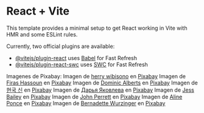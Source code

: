 # React + Vite

This template provides a minimal setup to get React working in Vite with HMR and some ESLint rules.

Currently, two official plugins are available:

- [@vitejs/plugin-react](https://github.com/vitejs/vite-plugin-react/blob/main/packages/plugin-react/README.md) uses [Babel](https://babeljs.io/) for Fast Refresh
- [@vitejs/plugin-react-swc](https://github.com/vitejs/vite-plugin-react-swc) uses [SWC](https://swc.rs/) for Fast Refresh

Imagenes de Pixabay:
Imagen de <a href="https://pixabay.com/es/users/herryway-29985/?utm_source=link-attribution&utm_medium=referral&utm_campaign=image&utm_content=101636">herry wibisono</a> en <a href="https://pixabay.com/es//?utm_source=link-attribution&utm_medium=referral&utm_campaign=image&utm_content=101636">Pixabay</a>
Imagen de <a href="https://pixabay.com/es/users/luckyhand2010-16493906/?utm_source=link-attribution&utm_medium=referral&utm_campaign=image&utm_content=5158702">Firas Hassoun</a> en <a href="https://pixabay.com/es//?utm_source=link-attribution&utm_medium=referral&utm_campaign=image&utm_content=5158702">Pixabay</a>
Imagen de <a href="https://pixabay.com/es/users/dompixabay-5302478/?utm_source=link-attribution&utm_medium=referral&utm_campaign=image&utm_content=2313462">Dominic Alberts</a> en <a href="https://pixabay.com/es//?utm_source=link-attribution&utm_medium=referral&utm_campaign=image&utm_content=2313462">Pixabay</a>
Imagen de <a href="https://pixabay.com/es/users/photowill-3967087/?utm_source=link-attribution&utm_medium=referral&utm_campaign=image&utm_content=4077817">현국 신</a> en <a href="https://pixabay.com/es//?utm_source=link-attribution&utm_medium=referral&utm_campaign=image&utm_content=4077817">Pixabay</a>
Imagen de <a href="https://pixabay.com/es/users/daria-yakovleva-3938704/?utm_source=link-attribution&utm_medium=referral&utm_campaign=image&utm_content=1971549">Дарья Яковлева</a> en <a href="https://pixabay.com/es//?utm_source=link-attribution&utm_medium=referral&utm_campaign=image&utm_content=1971549">Pixabay</a>
Imagen de <a href="https://pixabay.com/es/users/jessbaileydesign-7369896/?utm_source=link-attribution&utm_medium=referral&utm_campaign=image&utm_content=3127014">Jess Bailey</a> en <a href="https://pixabay.com/es//?utm_source=link-attribution&utm_medium=referral&utm_campaign=image&utm_content=3127014">Pixabay</a>
Imagen de <a href="https://pixabay.com/es/users/johnrp-1587831/?utm_source=link-attribution&utm_medium=referral&utm_campaign=image&utm_content=1379180">John Perrett</a> en <a href="https://pixabay.com/es//?utm_source=link-attribution&utm_medium=referral&utm_campaign=image&utm_content=1379180">Pixabay</a>
Imagen de <a href="https://pixabay.com/es/users/ponce_photography-2473530/?utm_source=link-attribution&utm_medium=referral&utm_campaign=image&utm_content=1470226">Aline Ponce</a> en <a href="https://pixabay.com/es//?utm_source=link-attribution&utm_medium=referral&utm_campaign=image&utm_content=1470226">Pixabay</a>
Imagen de <a href="https://pixabay.com/es/users/einladung_zum_essen-3625323/?utm_source=link-attribution&utm_medium=referral&utm_campaign=image&utm_content=2258062">Bernadette Wurzinger</a> en <a href="https://pixabay.com/es//?utm_source=link-attribution&utm_medium=referral&utm_campaign=image&utm_content=2258062">Pixabay</a>
